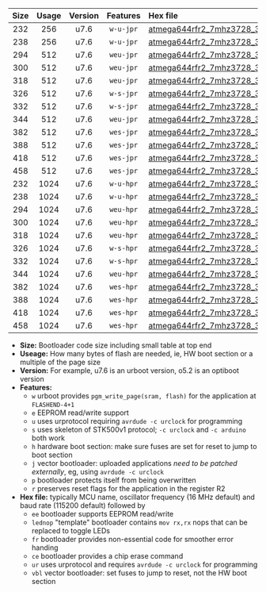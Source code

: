 |Size|Usage|Version|Features|Hex file|
|:-:|:-:|:-:|:-:|:--|
|232|256|u7.6|`w-u-jpr`|[atmega644rfr2_7mhz3728_38400bps_ur_vbl.hex](https://raw.githubusercontent.com/stefanrueger/urboot/main/atmega644rfr2_7mhz3728_38400bps_ur_vbl.hex)|
|238|256|u7.6|`w-u-jpr`|[atmega644rfr2_7mhz3728_38400bps_lednop_ur_vbl.hex](https://raw.githubusercontent.com/stefanrueger/urboot/main/atmega644rfr2_7mhz3728_38400bps_lednop_ur_vbl.hex)|
|294|512|u7.6|`weu-jpr`|[atmega644rfr2_7mhz3728_38400bps_ee_ur_vbl.hex](https://raw.githubusercontent.com/stefanrueger/urboot/main/atmega644rfr2_7mhz3728_38400bps_ee_ur_vbl.hex)|
|300|512|u7.6|`weu-jpr`|[atmega644rfr2_7mhz3728_38400bps_ee_lednop_ur_vbl.hex](https://raw.githubusercontent.com/stefanrueger/urboot/main/atmega644rfr2_7mhz3728_38400bps_ee_lednop_ur_vbl.hex)|
|318|512|u7.6|`weu-jpr`|[atmega644rfr2_7mhz3728_38400bps_ee_lednop_fr_ur_vbl.hex](https://raw.githubusercontent.com/stefanrueger/urboot/main/atmega644rfr2_7mhz3728_38400bps_ee_lednop_fr_ur_vbl.hex)|
|326|512|u7.6|`w-s-jpr`|[atmega644rfr2_7mhz3728_38400bps_vbl.hex](https://raw.githubusercontent.com/stefanrueger/urboot/main/atmega644rfr2_7mhz3728_38400bps_vbl.hex)|
|332|512|u7.6|`w-s-jpr`|[atmega644rfr2_7mhz3728_38400bps_lednop_vbl.hex](https://raw.githubusercontent.com/stefanrueger/urboot/main/atmega644rfr2_7mhz3728_38400bps_lednop_vbl.hex)|
|344|512|u7.6|`weu-jpr`|[atmega644rfr2_7mhz3728_38400bps_ee_lednop_fr_ce_ur_vbl.hex](https://raw.githubusercontent.com/stefanrueger/urboot/main/atmega644rfr2_7mhz3728_38400bps_ee_lednop_fr_ce_ur_vbl.hex)|
|382|512|u7.6|`wes-jpr`|[atmega644rfr2_7mhz3728_38400bps_ee_vbl.hex](https://raw.githubusercontent.com/stefanrueger/urboot/main/atmega644rfr2_7mhz3728_38400bps_ee_vbl.hex)|
|388|512|u7.6|`wes-jpr`|[atmega644rfr2_7mhz3728_38400bps_ee_lednop_vbl.hex](https://raw.githubusercontent.com/stefanrueger/urboot/main/atmega644rfr2_7mhz3728_38400bps_ee_lednop_vbl.hex)|
|418|512|u7.6|`wes-jpr`|[atmega644rfr2_7mhz3728_38400bps_ee_lednop_fr_vbl.hex](https://raw.githubusercontent.com/stefanrueger/urboot/main/atmega644rfr2_7mhz3728_38400bps_ee_lednop_fr_vbl.hex)|
|458|512|u7.6|`wes-jpr`|[atmega644rfr2_7mhz3728_38400bps_ee_lednop_fr_ce_vbl.hex](https://raw.githubusercontent.com/stefanrueger/urboot/main/atmega644rfr2_7mhz3728_38400bps_ee_lednop_fr_ce_vbl.hex)|
|232|1024|u7.6|`w-u-hpr`|[atmega644rfr2_7mhz3728_38400bps_ur.hex](https://raw.githubusercontent.com/stefanrueger/urboot/main/atmega644rfr2_7mhz3728_38400bps_ur.hex)|
|238|1024|u7.6|`w-u-hpr`|[atmega644rfr2_7mhz3728_38400bps_lednop_ur.hex](https://raw.githubusercontent.com/stefanrueger/urboot/main/atmega644rfr2_7mhz3728_38400bps_lednop_ur.hex)|
|294|1024|u7.6|`weu-hpr`|[atmega644rfr2_7mhz3728_38400bps_ee_ur.hex](https://raw.githubusercontent.com/stefanrueger/urboot/main/atmega644rfr2_7mhz3728_38400bps_ee_ur.hex)|
|300|1024|u7.6|`weu-hpr`|[atmega644rfr2_7mhz3728_38400bps_ee_lednop_ur.hex](https://raw.githubusercontent.com/stefanrueger/urboot/main/atmega644rfr2_7mhz3728_38400bps_ee_lednop_ur.hex)|
|318|1024|u7.6|`weu-hpr`|[atmega644rfr2_7mhz3728_38400bps_ee_lednop_fr_ur.hex](https://raw.githubusercontent.com/stefanrueger/urboot/main/atmega644rfr2_7mhz3728_38400bps_ee_lednop_fr_ur.hex)|
|326|1024|u7.6|`w-s-hpr`|[atmega644rfr2_7mhz3728_38400bps.hex](https://raw.githubusercontent.com/stefanrueger/urboot/main/atmega644rfr2_7mhz3728_38400bps.hex)|
|332|1024|u7.6|`w-s-hpr`|[atmega644rfr2_7mhz3728_38400bps_lednop.hex](https://raw.githubusercontent.com/stefanrueger/urboot/main/atmega644rfr2_7mhz3728_38400bps_lednop.hex)|
|344|1024|u7.6|`weu-hpr`|[atmega644rfr2_7mhz3728_38400bps_ee_lednop_fr_ce_ur.hex](https://raw.githubusercontent.com/stefanrueger/urboot/main/atmega644rfr2_7mhz3728_38400bps_ee_lednop_fr_ce_ur.hex)|
|382|1024|u7.6|`wes-hpr`|[atmega644rfr2_7mhz3728_38400bps_ee.hex](https://raw.githubusercontent.com/stefanrueger/urboot/main/atmega644rfr2_7mhz3728_38400bps_ee.hex)|
|388|1024|u7.6|`wes-hpr`|[atmega644rfr2_7mhz3728_38400bps_ee_lednop.hex](https://raw.githubusercontent.com/stefanrueger/urboot/main/atmega644rfr2_7mhz3728_38400bps_ee_lednop.hex)|
|418|1024|u7.6|`wes-hpr`|[atmega644rfr2_7mhz3728_38400bps_ee_lednop_fr.hex](https://raw.githubusercontent.com/stefanrueger/urboot/main/atmega644rfr2_7mhz3728_38400bps_ee_lednop_fr.hex)|
|458|1024|u7.6|`wes-hpr`|[atmega644rfr2_7mhz3728_38400bps_ee_lednop_fr_ce.hex](https://raw.githubusercontent.com/stefanrueger/urboot/main/atmega644rfr2_7mhz3728_38400bps_ee_lednop_fr_ce.hex)|

- **Size:** Bootloader code size including small table at top end
- **Useage:** How many bytes of flash are needed, ie, HW boot section or a multiple of the page size
- **Version:** For example, u7.6 is an urboot version, o5.2 is an optiboot version
- **Features:**
  + `w` urboot provides `pgm_write_page(sram, flash)` for the application at `FLASHEND-4+1`
  + `e` EEPROM read/write support
  + `u` uses urprotocol requiring `avrdude -c urclock` for programming
  + `s` uses skeleton of STK500v1 protocol; `-c urclock` and `-c arduino` both work
  + `h` hardware boot section: make sure fuses are set for reset to jump to boot section
  + `j` vector bootloader: uploaded applications *need to be patched externally*, eg, using `avrdude -c urclock`
  + `p` bootloader protects itself from being overwritten
  + `r` preserves reset flags for the application in the register R2
- **Hex file:** typically MCU name, oscillator frequency (16 MHz default) and baud rate (115200 default) followed by
  + `ee` bootloader supports EEPROM read/write
  + `lednop` "template" bootloader contains `mov rx,rx` nops that can be replaced to toggle LEDs
  + `fr` bootloader provides non-essential code for smoother error handing
  + `ce` bootloader provides a chip erase command
  + `ur` uses urprotocol and requires `avrdude -c urclock` for programming
  + `vbl` vector bootloader: set fuses to jump to reset, not the HW boot section
